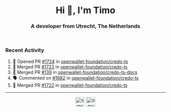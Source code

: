 <h1 align="center">Hi 👋, I'm Timo</h1>
<h3 align="center">A developer from Utrecht, The Netherlands</h3>
<br/>
<!-- https://github.com/rahuldkjain/github-profile-readme-generator --!>

<!--  <p align="left"><img src="https://github-readme-stats.vercel.app/api?username=timoglastra&show_icons=true&count_private=true&" alt="timoglastra" /></p> --!>

<!--
Github language stats
<p align="left"><img src="https://github-readme-stats.vercel.app/api/top-langs/?username=timoglastra&layout=compact" alt="timoglastra" /><p>
-->

<!-- Codestats language stats -->
<!-- <p align="left"><img src="https://codestats-readme.vercel.app/api/top-langs/?username=timoglastra&layout=compact&language_count=12" alt="timoglastra" /><p>    --!>
  
<h3>Recent Activity</h3>

<!--START_SECTION:activity-->
1. 💪 Opened PR [#1724](https://github.com/openwallet-foundation/credo-ts/pull/1724) in [openwallet-foundation/credo-ts](https://github.com/openwallet-foundation/credo-ts)
2. 🎉 Merged PR [#1723](https://github.com/openwallet-foundation/credo-ts/pull/1723) in [openwallet-foundation/credo-ts](https://github.com/openwallet-foundation/credo-ts)
3. 🎉 Merged PR [#139](https://github.com/openwallet-foundation/credo-ts-docs/pull/139) in [openwallet-foundation/credo-ts-docs](https://github.com/openwallet-foundation/credo-ts-docs)
4. 🗣 Commented on [#1682](https://github.com/openwallet-foundation/credo-ts/issues/1682#issuecomment-1920451456) in [openwallet-foundation/credo-ts](https://github.com/openwallet-foundation/credo-ts)
5. 🎉 Merged PR [#1722](https://github.com/openwallet-foundation/credo-ts/pull/1722) in [openwallet-foundation/credo-ts](https://github.com/openwallet-foundation/credo-ts)
<!--END_SECTION:activity-->

---

<p align="center">
<a href="https://twitter.com/timoglastra" target="blank"><img align="center" src="https://cdn.jsdelivr.net/npm/simple-icons@3.0.1/icons/twitter.svg" alt="timoglastra" height="30" width="30" /></a>
<a href="https://linkedin.com/in/timoglastra" target="blank"><img align="center" src="https://cdn.jsdelivr.net/npm/simple-icons@3.0.1/icons/linkedin.svg" alt="timoglastra" height="30" width="30" /></a>
</p>



